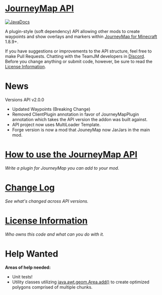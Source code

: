 [JourneyMap API](https://github.com/TeamJM/journeymap-api)
============================================================

[![JavaDocs](https://javadoc.io/badge2/info.journeymap/journeymap-api/javadoc.svg)](https://javadoc.io/doc/info.journeymap/journeymap-api) 

A plugin-style (soft dependency) API allowing other mods to create waypoints and show overlays and markers 
within [JourneyMap for Minecraft](http://journeymap.info) 1.8.9+.

If you have suggestions or improvements to the API structure, feel free to make Pull Requests. Chatting with the TeamJM
developers in [Discord](https://discord.gg/eP8gE69).  Before you change anything or submit code, however, be sure
to read the [License Information](docs/license.md).

News
============================================================
Versions API v2.0.0
- Updated Waypoints (Breaking Change)
- Removed ClientPlugin annotation in favor of JourneyMapPlugin annotation which takes the API version the addon was built against.
- API project now uses MultiLoader Template.
- Forge version is now a mod that JouneyMap now JarJars in the main mod.


[How to use the JourneyMap API](docs/howto.md)
============================================================

*Write a plugin for JourneyMap you can add to your mod.*


[Change Log](docs/changelog.md)
============================================================

*See what's changed across API versions.*


[License Information](docs/license.md)
============================================================

*Who owns this code and what can you do with it.*


Help Wanted
============================================================

**Areas of help needed:**

* Unit tests!
* Utility classes utilizing [java.awt.geom.Area.add()](https://docs.oracle.com/javase/7/docs/api/java/awt/geom/Area.html) to 
create optimized polygons comprised of multiple chunks.
